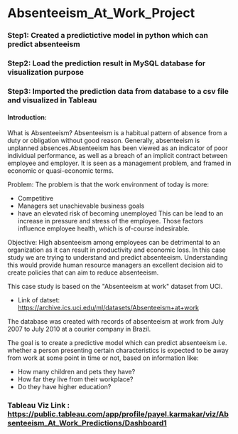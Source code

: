 # Absenteeism_At_Work_Project

### Step1: Created a predictictive model in python  which can predict absenteeism
### Step2: Load the prediction result in MySQL database for visualization purpose
### Step3: Imported the prediction data from database to a csv file and visualized in Tableau 

#### Introduction:
What is Absenteeism?
Absenteeism is a habitual pattern of absence from a duty or obligation without good reason. Generally, absenteeism is unplanned absences.Absenteeism has been viewed as an indicator of poor individual performance, as well as a breach of an implicit contract between employee and employer. It is seen as a management problem, and framed in economic or quasi-economic terms.

Problem:
The problem is that the work environment of today is more:
* Competitive
* Managers set unachievable business goals 
* have an elevated risk of becoming unemployed
This can be lead to an increase in pressure and stress of the employee. Those factors influence employee health, which is of-course indesirable.

Objective: High absenteeism among employees can be detrimental to an organization as it can result in productivity and economic loss. In this case study we are trying to understand and predict absenteeism. Understanding this would provide human resource managers an excellent decision aid to create policies that can aim to reduce absenteeism.

This case study is based on the "Absenteeism at work" dataset from UCI.
* Link of datset: https://archive.ics.uci.edu/ml/datasets/Absenteeism+at+work

The database was created with records of absenteeism at work from July 2007 to July 2010 at a courier company in Brazil.

The goal is to create a predictive model which can predict absenteeism i.e. whether a person presenting certain characteristics is expected to be away from work at some point in time or not, based on information like:

* How many children and pets they have?
* How far they live from their workplace? 
* Do they have higher education?
### Tableau Viz Link : https://public.tableau.com/app/profile/payel.karmakar/viz/Absenteeism_At_Work_Predictions/Dashboard1
